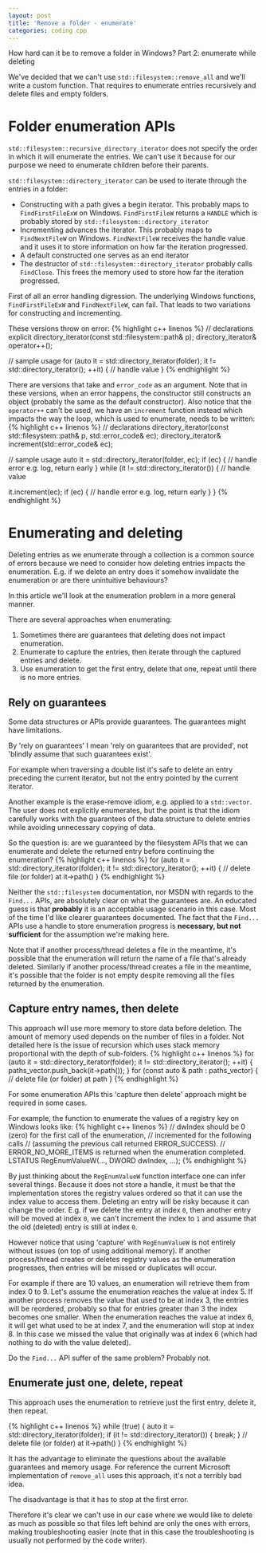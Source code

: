 ```yaml
---
layout: post
title: 'Remove a folder - enumerate'
categories: coding cpp
---
```


How hard can it be to remove a folder in Windows? Part 2: enumerate while
deleting


We've decided that we can't use `std::filesystem::remove_all` and we'll write a
custom function. That requires to enumerate entries recursively and delete
files and empty folders.


# Folder enumeration APIs

`std::filesystem::recursive_directory_iterator` does not specify the order in
which it will enumerate the entries. We can't use it because for our purpose we
need to enumerate children before their parents.

`std::filesystem::directory_iterator` can be used to iterate through the
entries in a folder:
- Constructing with a path gives a begin iterator. This probably maps to
  `FindFirstFileExW` on Windows. `FindFirstFileW` returns a `HANDLE` which is
  probably stored by `std::filesystem::directory_iterator`
- Incrementing advances the iterator. This probably maps to `FindNextFileW` on
  Windows. `FindNextFileW` receives the handle value and it uses it to store
  information on how far the iteration progressed.
- A default constructed one serves as an end iterator
- The destructor of `std::filesystem::directory_iterator` probably calls
  `FindClose`. This frees the memory used to store how far the iteration
  progressed.


First of all an error handling digression. The underlying Windows functions,
`FindFirstFileExW` and `FindNextFileW`, can fail. That leads to two variations
for constructing and incrementing.

These versions throw on error:
{% highlight c++ linenos %}
// declarations
explicit directory_iterator(const std::filesystem::path& p);
directory_iterator& operator++();

// sample usage
for (auto it = std::directory_iterator(folder);
     it != std::directory_iterator();
     ++it)
{
  // handle value
}
{% endhighlight %}

There are versions that take and `error_code` as an argument. Note that in
these versions, when an error happens, the constructor still constructs an
object (probably the same as the default constructor). Also notice that the
`operator++` can't be used, we have an `increment` function instead which
impacts the way the loop, which is used to enumerate, needs to be written:
{% highlight c++ linenos %}
// declarations
directory_iterator(const std::filesystem::path& p, std::error_code& ec);
directory_iterator& increment(std::error_code& ec);

// sample usage
auto it = std::directory_iterator(folder, ec);
if (ec)
{
  // handle error e.g. log, return early
}
while (it != std::directory_iterator())
{
  // handle value

  it.increment(ec);
  if (ec)
  {
    // handle error e.g. log, return early
  }
}
{% endhighlight %}

# Enumerating and deleting

Deleting entries as we enumerate through a collection is a common source of
errors because we need to consider how deleting entries impacts the enumeration.
E.g. if we delete an entry does it somehow invalidate the enumeration or are
there unintuitive behaviours?

In this article we'll look at the enumeration problem in a more general manner.

There are several approaches when enumerating:

1. Sometimes there are guarantees that deleting does not impact enumeration.
2. Enumerate to capture the entries, then iterate through the captured entries
and delete.
3. Use enumeration to get the first entry, delete that one, repeat until there
is no more entries.


## Rely on guarantees

Some data structures or APIs provide guarantees. The guarantees might have
limitations.

By 'rely on guarantees' I mean 'rely on guarantees that are provided', not
'blindly assume that such guarantees exist'.

For example when traversing a double list it's safe to delete an entry
preceding the current iterator, but not the entry pointed by the current
iterator.

Another example is the erase-remove idiom, e.g. applied to a `std::vector`. The
user does not explicitly enumerates, but the point is that the idiom carefully
works with the guarantees of the data structure to delete entries while
avoiding unnecessary copying of data.

So the question is: are we guaranteed by the filesystem APIs that we can
enumerate and delete the returned entry before continuing the enumeration?
{% highlight c++ linenos %}
for (auto it = std::directory_iterator(folder);
     it != std::directory_iterator();
     ++it)
{
  // delete file (or folder) at it->path()
}
{% endhighlight %}

Neither the `std::filesystem` documentation, nor MSDN with regards to the
`Find...` APIs, are absolutely clear on what the guarantees are. An educated
guess is that **probably** it is an acceptable usage scenario in this case.
Most of the time I'd like clearer guarantees documented. The fact that the
`Find...` APIs use a handle to store enumeration progress is **necessary, but
not sufficient** for the assumption we're making here.

Note that if another process/thread deletes a file in the meantime, it's
possible that the enumeration will return the name of a file that's already
deleted. Similarly if another process/thread creates a file in the meantime,
it's possible that the folder is not empty despite removing all the files
returned by the enumeration.


## Capture entry names, then delete

This approach will use more memory to store data before deletion. The amount
of memory used depends on the number of files in a folder. Not detailed here is
the issue of recursion which uses stack memory proportional with the depth of
sub-folders.
{% highlight c++ linenos %}
for (auto it = std::directory_iterator(folder);
     it != std::directory_iterator();
     ++it)
{
  paths_vector.push_back(it->path());
}
for (const auto & path : paths_vector)
{
  // delete file (or folder) at path
}
{% endhighlight %}


For some enumeration APIs this 'capture then delete' approach might be required
in some cases.

For example, the function to enumerate the values of a registry key on Windows
looks like:
{% highlight c++ linenos %}
// dwIndex should be 0 (zero) for the first call of the enumeration,
// incremented for the following calls
// (assuming the previous call returned ERROR_SUCCESS).
// ERROR_NO_MORE_ITEMS is returned when the enumeration completed.
LSTATUS RegEnumValueW(..., DWORD   dwIndex, ...);
{% endhighlight %}

By just thinking about the `RegEnumValueW` function interface one can infer
several things.  Because it does not store a handle, it must be that the
implementation stores the registry values ordered so that it can use the index
value to access them.  Deleting an entry will be risky because it can change
the order. E.g. if we delete the entry at index `0`, then another entry will be
moved at index `0`, we can't increment the index to `1` and assume that the old
(deleted) entry is still at index `0`.

However notice that using 'capture' with `RegEnumValueW` is not entirely
without issues (on top of using additional memory). If another process/thread
creates or deletes registry values as the enumeration progresses, then entries
will be missed or duplicates will occur.

For example if there are 10 values, an enumeration will retrieve them from
index 0 to 9. Let's assume the enumeration reaches the value at index 5. If
another process removes the value that used to be at index 3, the entries will
be reordered, probably so that for entries greater than 3 the index becomes one
smaller. When the enumeration reaches the value at index 6, it will get what
used to be at index 7, and the enumeration will stop at index 8. In this case
we missed the value that originally was at index 6 (which had nothing to do
with the value deleted).

Do the `Find...` API suffer of the same problem? Probably not.


## Enumerate just one, delete, repeat

This approach uses the enumeration to retrieve just the first entry, delete it,
then repeat.

{% highlight c++ linenos %}
while (true)
{
  auto it = std::directory_iterator(folder);
  if (it != std::directory_iterator())
  {
    break;
  }
  // delete file (or folder) at it->path()
}
{% endhighlight %}

It has the advantage to eliminate the questions about the available guarantees
and memory usage. For reference the current Microsoft implementation of
`remove_all` uses this approach, it's not a terribly bad idea.

The disadvantage is that it has to stop at the first error.

Therefore it's clear we can't use in our case where we would like to delete as
much as possible so that files left behind are only the ones with errors,
making troubleshooting easier (note that in this case the troubleshooting is
usually not performed by the code writer).

